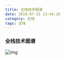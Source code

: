 ```yaml
---
title: 全栈技术图谱
date: 2019-07-15 13:44:19
category: 全栈
tags: 全栈
---
```


### 全栈技术图谱

![img](https://clyhs.github.io/images/java/all.png)

